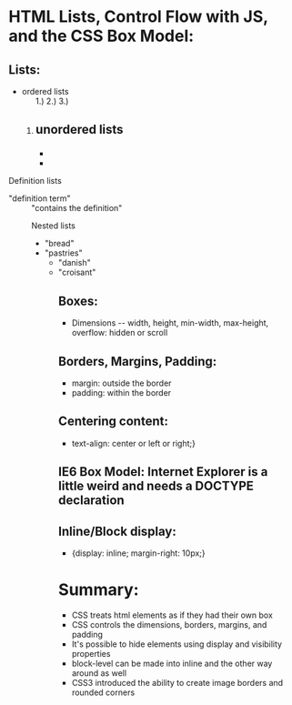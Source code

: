 # HTML Lists, Control Flow with JS, and the CSS Box Model:

## Lists:
- ordered lists <ol>
  1.)
  2.)
  3.)
- unordered lists <ul>
  -
  -
  -
Definition lists <dl>
  <dt> "definition term"
  <dd> "contains the definition"
  
Nested lists <ul>
                <li> "bread"
                <li> "pastries"
                  <ul>
                    <li> "danish"
                    <li> "croisant"

## Boxes:
- Dimensions
-- width, height, min-width, max-height, overflow: hidden or scroll

## Borders, Margins, Padding:
- margin: outside the border
- padding: within the border

## Centering content:
- text-align: center or left or right;}

## IE6 Box Model: Internet Explorer is a little weird and needs a DOCTYPE declaration

## Inline/Block display:
- {display: inline;
  margin-right: 10px;}
  
# Summary:

- CSS treats html elements as if they had their own box
- CSS controls the dimensions, borders, margins, and padding
- It's possible to hide elements using display and visibility properties
- block-level can be made into inline and the other way around as well
- CSS3 introduced the ability to create image borders and rounded corners
